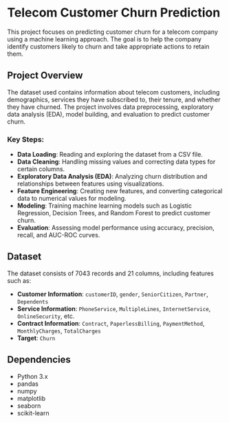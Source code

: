 
# Telecom Customer Churn Prediction

This project focuses on predicting customer churn for a telecom company using a machine learning approach. The goal is to help the company identify customers likely to churn and take appropriate actions to retain them.

## Project Overview
The dataset used contains information about telecom customers, including demographics, services they have subscribed to, their tenure, and whether they have churned. The project involves data preprocessing, exploratory data analysis (EDA), model building, and evaluation to predict customer churn.

### Key Steps:
- **Data Loading**: Reading and exploring the dataset from a CSV file.
- **Data Cleaning**: Handling missing values and correcting data types for certain columns.
- **Exploratory Data Analysis (EDA)**: Analyzing churn distribution and relationships between features using visualizations.
- **Feature Engineering**: Creating new features, and converting categorical data to numerical values for modeling.
- **Modeling**: Training machine learning models such as Logistic Regression, Decision Trees, and Random Forest to predict customer churn.
- **Evaluation**: Assessing model performance using accuracy, precision, recall, and AUC-ROC curves.

## Dataset
The dataset consists of 7043 records and 21 columns, including features such as:
- **Customer Information**: `customerID`, `gender`, `SeniorCitizen`, `Partner`, `Dependents`
- **Service Information**: `PhoneService`, `MultipleLines`, `InternetService`, `OnlineSecurity`, etc.
- **Contract Information**: `Contract`, `PaperlessBilling`, `PaymentMethod`, `MonthlyCharges`, `TotalCharges`
- **Target**: `Churn`

## Dependencies
- Python 3.x
- pandas
- numpy
- matplotlib
- seaborn
- scikit-learn



